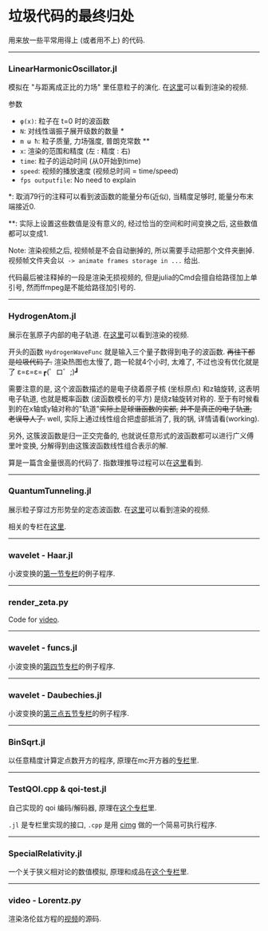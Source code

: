 # 垃圾代码的最终归处

用来放一些平常用得上 (或者用不上) 的代码.

---

### **LinearHarmonicOscillator.jl**

模拟在 "与距离成正比的力场" 里任意粒子的演化.
在[这里](https://www.bilibili.com/video/BV1HQ4y1B7ia/)可以看到渲染的视频.

参数
 + `φ(x)`: 粒子在 t=0 时的波函数
 + `N`: 对线性谐振子展开级数的数量 *
 + `m ω ħ`: 粒子质量, 力场强度, 普朗克常数 **
 + `x`: 渲染的范围和精度 (左 : 精度 : 右)
 + `time`: 粒子的运动时间 (从0开始到time)
 + `speed`: 视频的播放速度 (视频总时间 = time/speed)
 + `fps outputfile`: No need to explain

*: 取消79行的注释可以看到波函数的能量分布(近似), 当精度足够时, 能量分布末端接近0.

**: 实际上设置这些数值是没有意义的, 经过恰当的空间和时间变换之后, 这些数值都可以变成1.

Note: 渲染视频之后, 视频帧是不会自动删掉的, 所以需要手动把那个文件夹删掉.
视频帧文件夹会以` -> animate frames storage in ...` 给出.

代码最后被注释掉的一段是渲染无损视频的, 但是julia的Cmd会擅自给路径加上单引号,
然而ffmpeg是不能给路径加引号的.

---

### **HydrogenAtom.jl**

展示在氢原子内部的电子轨道.
在[这里](https://www.bilibili.com/video/BV1AL411G7mX/)可以看到渲染的视频.

开头的函数 `HydrogenWaveFunc` 就是输入三个量子数得到电子的波函数. ~~再往下都是垃圾代码了.~~
渲染热图也太慢了, 跑一轮就4个小时, 太难了, 不过也没有优化就是了 ε=ε=ε=┏(゜ロ゜;)┛

需要注意的是, 这个波函数描述的是电子绕着原子核 (坐标原点) 和z轴旋转, 这表明电子轨道, 也就是概率函数 
(波函数模长的平方) 是绕z轴旋转对称的. 至于有时候看到的在x轴或y轴对称的"轨道"~~实际上是球谐函数的实部,~~
~~并不是真正的电子轨道, 老误导人了.~~ well, 实际上通过线性组合把虚部抵消了, 我的锅,  详情请看(working).

另外, 这簇波函数是归一正交完备的, 也就说任意形式的波函数都可以进行广义傅里叶变换, 
分解得到由这簇波函数线性组合表示的解.

算是一篇含金量很高的代码了. 指数理推导过程可以在[这里](https://www.bilibili.com/read/cv13687736)看到.

---

### **QuantumTunneling.jl**

展示粒子穿过方形势垒的定态波函数.
在[这里](https://www.bilibili.com/video/BV1bL411g7SK/)可以看到渲染的视频.

相关的专栏在[这里](https://www.bilibili.com/read/cv13656703).

---

### **wavelet - Haar.jl**

小波变换的[第一节专栏](https://www.bilibili.com/read/cv14495235)的例子程序.

---

### **render_zeta.py**

Code for [video](https://www.bilibili.com/video/BV1H54y1B7gB).

---

### **wavelet - funcs.jl**

小波变换的[第四节专栏](https://www.bilibili.com/read/cv14836786)的例子程序.

---

### **wavelet - Daubechies.jl**

小波变换的[第三点五节专栏](https://www.bilibili.com/read/cv14904479)的例子程序.

---

### **BinSqrt.jl**

以任意精度计算定点数开方的程序, 原理在mc开方器的[专栏](https://www.bilibili.com/read/cv15958091)里.

---

### TestQOI.cpp & qoi-test.jl

自己实现的 qoi 编码/解码器, 原理在[这个专栏](https://www.bilibili.com/read/cv17617178)里.

`.jl` 是专栏里实现的接口,  `.cpp` 是用 [cimg](https://github.com/dtschump/CImg) 做的一个简易可执行程序.

---

### SpecialRelativity.jl

一个关于狭义相对论的数值模拟, 原理和成品在[这个专栏](https://www.bilibili.com/read/cv18977828)里.

---

### video - Lorentz.py

渲染洛伦兹方程的[视频](https://www.bilibili.com/video/BV167411E7JZ)的源码.
